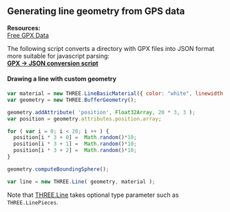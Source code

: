 ## Generating line geometry from GPS data

**Resources:**  
[Free GPX Data](http://wiki.openstreetmap.org/wiki/Planet.gpx)  

The following script converts a directory with GPX files into JSON format more suitable for javascript parsing:  
**[GPX -> JSON conversion script](https://github.com/arodic/res14/blob/master/data/convert.py)**

#### Drawing a line with custom geometry
```javascript
var material = new THREE.LineBasicMaterial({ color: "white", linewidth: 1 });
var geometry = new THREE.BufferGeometry();

geometry.addAttribute( 'position', Float32Array, 20 * 3, 3 );
var position = geometry.attributes.position.array;

for ( var i = 0; i < 20; i ++ ) {
  position[i * 3 + 0] =  Math.random()*10;
  position[i * 3 + 1] =  Math.random()*10;
  position[i * 3 + 2] =  Math.random()*10;
}

geometry.computeBoundingSphere();

var line = new THREE.Line( geometry, material );
```

Note that [THREE.Line](https://github.com/mrdoob/three.js/blob/master/src/objects/Line.js) takes optional type parameter such as `THREE.LinePieces`.


